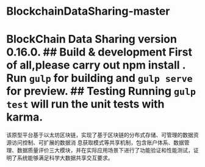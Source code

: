 # BlockchainDataSharing-master
# BlockChain Data Sharing  version 0.16.0.  ## Build &amp; development  First of all,please carry out npm install .  Run `gulp` for building and `gulp serve` for preview.  ## Testing  Running `gulp test` will run the unit tests with karma.
该原型平台基于以太坊区块链，实现了基于区块链的分布式存储、可管理的数据资源访问控制、可扩展的数据消 息获取模式等共享机制，包含账户体系、数据管理、数据质量评价三大模块，并在实际应用场景下进行了功能验证和性能测试，证明了系统能够满足科学大数据共享交互要求。
